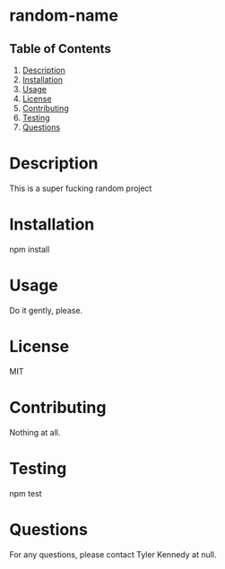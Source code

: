 # random-name

## Table of Contents
1. [ Description ](#description)
2. [ Installation ](#installation)
3. [ Usage ](#usage)
4. [ License ](#license)
5. [ Contributing ](#contributing)
6. [ Testing ](#testing)
7. [ Questions ](#questions)

<a name="description"></a>
# Description
This is a super fucking random project

<a name="installation"></a>
# Installation
npm install

<a name="usage"></a>
# Usage
Do it gently, please.

<a name="license"></a>
# License
MIT

<a name="contributing"></a>
# Contributing
Nothing at all.

<a name="testing"></a>
# Testing
npm test

<a name="questions"></a>
# Questions
For any questions, please contact Tyler Kennedy at null.
